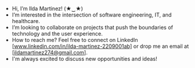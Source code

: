 -  Hi, I’m Ilda Martinez! (★‿★)
-  I’m interested in the intersection of software engineering, IT, and healthcare.
-  I’m looking to collaborate on  projects that push the boundaries of technology and the user experience.
-  How to reach me? Feel free to connect on LinkedIn [www.linkedin.com/in/ilda-martinez-2209001ab] or drop me an email at [ildamartinez274@gmail.com].
-  I'm always excited to discuss new opportunities and ideas!

<!---
Ilda16/Ilda16 is a ✨ special ✨ repository because its `README.md` (this file) appears on your GitHub profile.
You can click the Preview link to take a look at your changes.
--->
